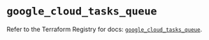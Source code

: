 # `google_cloud_tasks_queue`

Refer to the Terraform Registry for docs: [`google_cloud_tasks_queue`](https://registry.terraform.io/providers/hashicorp/google/6.19.0/docs/resources/cloud_tasks_queue).
